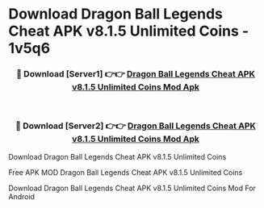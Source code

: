 # Download Dragon Ball Legends Cheat APK v8.1.5 Unlimited Coins - 1v5q6



<div align="center">
<h3>🔴 Download [Server1] 👉👉 <a href="https://momento.my/?title=Dragon_Ball_Legends_Cheat_APK_v8.1.5_Unlimited_Coins">Dragon Ball Legends Cheat APK v8.1.5 Unlimited Coins Mod Apk</a></h3><br>

<h3>🔴 Download [Server2] 👉👉 <a href="https://momento.my/?title=Dragon_Ball_Legends_Cheat_APK_v8.1.5_Unlimited_Coins">Dragon Ball Legends Cheat APK v8.1.5 Unlimited Coins Mod Apk</a></h3>
</div>



Download Dragon Ball Legends Cheat APK v8.1.5 Unlimited Coins 

Free APK MOD Dragon Ball Legends Cheat APK v8.1.5 Unlimited Coins 

Download Dragon Ball Legends Cheat APK v8.1.5 Unlimited Coins Mod For Android
